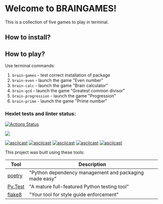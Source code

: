 # Welcome to BRAINGAMES!

This is a collection of five games to play in terminal.
 

## How to install?



## How to play?

Use terminal commands:
1. `brain-games` - test correct installation of package 
2. `brain-even` - launch the game "Even number"
3. `brain-calc` - launch the game "Brain calculator"
4. `brain-gcd` - launch the game "Greatest common divisor"
5. `brain-progression` -  launch the game "Progression"
6. `brain-prime` - launch the game "Prime number"


### Hexlet tests and linter status:
[![Actions Status](https://github.com/Vadimhungry/python-project-49/workflows/hexlet-check/badge.svg)](https://github.com/Vadimhungry/python-project-49/actions)

<a href="https://codeclimate.com/github/Vadimhungry/python-project-49/maintainability"><img src="https://api.codeclimate.com/v1/badges/95c63a6530cfe1d4ea5d/maintainability" /></a>

[![asciicast](https://asciinema.org/a/U2HOn4UXsyR2xxnmR6T0OQkHc.svg)](https://asciinema.org/a/U2HOn4UXsyR2xxnmR6T0OQkHc)
[![asciicast](https://asciinema.org/a/2RDR883hEj9ZTkBYVV8wliRWL.svg)](https://asciinema.org/a/2RDR883hEj9ZTkBYVV8wliRWL)
[![asciicast](https://asciinema.org/a/oHQYO5NdufxVPdhE6xLNnyP7p.svg)](https://asciinema.org/a/oHQYO5NdufxVPdhE6xLNnyP7p)
[![asciicast](https://asciinema.org/a/fj4p9BGKpdpJs3TKxCXsCBHJO.svg)](https://asciinema.org/a/fj4p9BGKpdpJs3TKxCXsCBHJO)
[![asciicast](https://asciinema.org/a/jTWQyy9D9xplckzLs5P2o9AbJ.svg)](https://asciinema.org/a/jTWQyy9D9xplckzLs5P2o9AbJ)

This project was built using these tools:

| Tool                                                                        | Description                                             |
|-----------------------------------------------------------------------------|---------------------------------------------------------|
| [poetry](https://python-poetry.org/)                                        | "Python dependency management and packaging made easy"  |
| [Py.Test](https://pytest.org)                                               | "A mature full-featured Python testing tool"            |
| [flake8](https://flake8.pycqa.org/)                                         | "Your tool for style guide enforcement" |